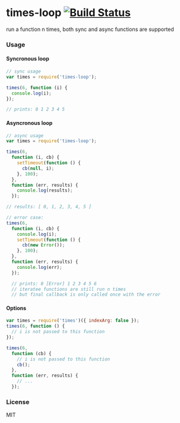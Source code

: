 # times-loop [![Build Status](https://travis-ci.org/tjmehta/times-loop.svg?branch=master)](https://travis-ci.org/tjmehta/times-loop)
run a function n times, both sync and async functions are supported

### Usage

#### Syncronous loop
```js
// sync usage
var times = require('times-loop');

times(6, function (i) {
  console.log(i);
});

// prints: 0 1 2 3 4 5
```

#### Asyncronous loop
```js
// async usage
var times = require('times-loop');

times(6,
  function (i, cb) {
    setTimeout(function () {
      cb(null, i);
    }, 100);
  },
  function (err, results) {
    console.log(results);
  });

// results: [ 0, 1, 2, 3, 4, 5 ]

// error case:
times(6,
  function (i, cb) {
    console.log(i);
    setTimeout(function () {
      cb(new Error());
    }, 100);
  },
  function (err, results) {
    console.log(err);
  });

  // prints: 0 [Error] 1 2 3 4 5 6
  // iteratee functions are still run n times
  // but final callback is only called once with the error
```

#### Options
```js
var times = require('times')({ indexArg: false });
times(6, function () {
  // i is not passed to this function
});

times(6,
  function (cb) {
    // i is not passed to this function
    cb();
  },
  function (err, results) {
    // ...
  });
```

### License
MIT
